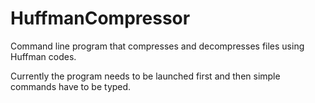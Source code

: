 # HuffmanCompressor
Command line program that compresses and decompresses files using Huffman codes.

Currently the program needs to be launched first and then simple commands have to be typed.
